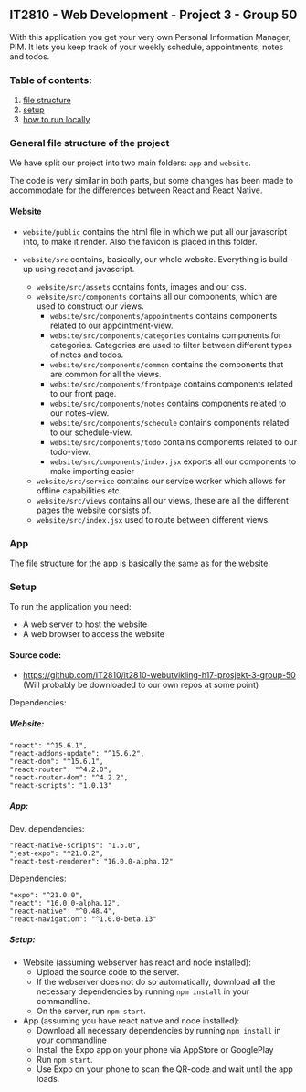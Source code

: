 ## IT2810 - Web Development - Project 3 - Group 50

With this application you get your very own Personal Information Manager, PIM.
It lets you keep track of your weekly schedule, appointments, notes and todos.

### Table of contents:
1. [file structure](#FileStruct)
2. [setup](#Setup)
3. [how to run locally](#local)

### General file structure of the project <a name="FileStruct"></a>
We have split our project into two main folders: `app` and `website`.

The code is very similar in both parts,
but some changes has been made
to accommodate for the differences between React and React Native.

#### Website
* `website/public` contains the html file in which we put all our javascript into,
 to make it render. Also the favicon is placed in this folder.

* `website/src` contains, basically, our whole website. Everything is build up using react and javascript.
    * `website/src/assets` contains fonts, images and our css.
    * `website/src/components` contains all our components, which are used to construct our views.
        * `website/src/components/appointments` contains components related to our appointment-view.
        * `website/src/components/categories` contains components for categories.
        Categories are used to filter between different types of notes and todos.
        * `website/src/components/common` contains the components that are common for all the views.
        * `website/src/components/frontpage` contains components related to our front page.
        * `website/src/components/notes` contains  components related to our notes-view.
        * `website/src/components/schedule` contains components related to our schedule-view.
        * `website/src/components/todo` contains components related to our todo-view.
        * `website/src/components/index.jsx` exports all our components to make importing easier
    * `website/src/service` contains our service worker which allows for offline capabilities etc.
    * `website/src/views` contains all our views, these are all the different pages the website consists of.
    * `website/src/index.jsx` used to route between different views.


### App
The file structure for the app is basically the same as for the website.


### Setup <a name="Setup"></a>
To run the application you need:
* A web server to host the website
* A web browser to access the website

#### Source code:
* https://github.com/IT2810/it2810-webutvikling-h17-prosjekt-3-group-50 (Will probably be downloaded to our own repos at some point)

Dependencies:

##### Website:

    "react": "^15.6.1",
    "react-addons-update": "^15.6.2",
    "react-dom": "^15.6.1",
    "react-router": "^4.2.0",
    "react-router-dom": "^4.2.2",
    "react-scripts": "1.0.13"

##### App:

Dev. dependencies:

    "react-native-scripts": "1.5.0",
    "jest-expo": "^21.0.2",
    "react-test-renderer": "16.0.0-alpha.12"

Dependencies:

    "expo": "^21.0.0",
    "react": "16.0.0-alpha.12",
    "react-native": "^0.48.4",
    "react-navigation": "^1.0.0-beta.13"


##### Setup: <a name="local"></a>
* Website (assuming webserver has react and node installed):
    * Upload the source code to the server.
    * If the webserver does not do so automatically, download all the necessary dependencies by running `npm install` in your commandline.
    * On the server,  run `npm start`.
* App (assuming you have react native and node installed):
    * Download all necessary dependencies by running `npm install` in your commandline
    * Install the Expo app on your phone via AppStore or GooglePlay
    * Run `npm start`.
    * Use Expo on your phone to scan the QR-code and wait until the app loads.
